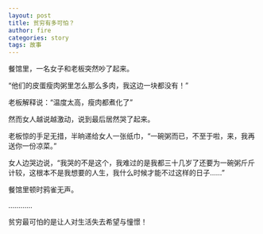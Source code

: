 ```yaml
---
layout: post
title: 贫穷有多可怕？
author: fire
categories: story 
tags: 故事
---
```


餐馆里，一名女子和老板突然吵了起来。

“他们的皮蛋瘦肉粥里怎么那么多肉，我这边一块都没有！”

老板解释说：“温度太高，瘦肉都煮化了”

然而女人越说越激动，说到最后居然哭了起来。

老板惊的手足无措，半晌递给女人一张纸巾，“一碗粥而已，不至于啦，来，我再送你一份凉菜。”

女人边哭边说，“我哭的不是这个，我难过的是我都三十几岁了还要为一碗粥斤斤计较，这根本不是我想要的人生，我什么时候才能不过这样的日子……”

餐馆里顿时鸦雀无声。

…………

贫穷最可怕的是让人对生活失去希望与憧憬！
